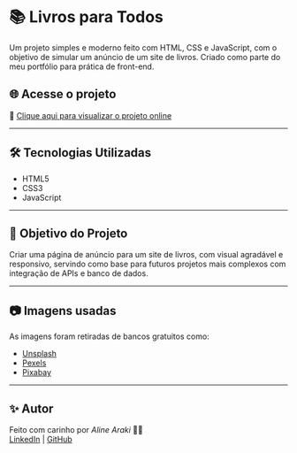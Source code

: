 # 📚 Livros para Todos

Um projeto simples e moderno feito com HTML, CSS e JavaScript, com o objetivo de simular um anúncio de um site de livros. Criado como parte do meu portfólio para prática de front-end.

## 🌐 Acesse o projeto

🔗 [Clique aqui para visualizar o projeto online](https://Aline724.github.io/livros-anuncio/)  

---

## 🛠️ Tecnologias Utilizadas

- HTML5
- CSS3
- JavaScript

---

## 🎯 Objetivo do Projeto

Criar uma página de anúncio para um site de livros, com visual agradável e responsivo, servindo como base para futuros projetos mais complexos com integração de APIs e banco de dados.

---

## 📷 Imagens usadas

As imagens foram retiradas de bancos gratuitos como:
- [Unsplash](https://unsplash.com/s/photos/books)
- [Pexels](https://pexels.com/pt-br/procurar/livros/)
- [Pixabay](https://pixabay.com/pt/images/search/livros/)

---

## ✨ Autor

Feito com carinho por *Aline Araki* 👩‍💻  
[LinkedIn](https://www.linkedin.com/in/alinearaki) | [GitHub](https://github.com/seunomeusuario)
